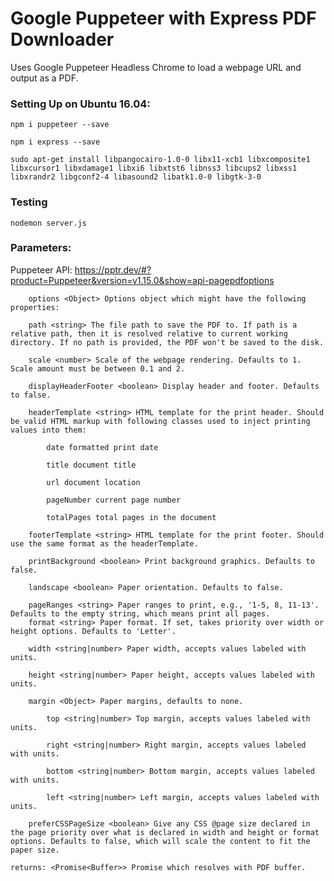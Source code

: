 # Google Puppeteer with Express PDF Downloader

Uses Google Puppeteer Headless Chrome to load a webpage URL and output as a PDF.

### Setting Up on Ubuntu 16.04:

`npm i puppeteer --save` 

`npm i express --save`

`sudo apt-get install libpangocairo-1.0-0 libx11-xcb1 libxcomposite1 libxcursor1 libxdamage1 libxi6 libxtst6 libnss3 libcups2 libxss1 libxrandr2 libgconf2-4 libasound2 libatk1.0-0 libgtk-3-0`

### Testing

`nodemon server.js`        

### Parameters: 

Puppeteer API: https://pptr.dev/#?product=Puppeteer&version=v1.15.0&show=api-pagepdfoptions

        options <Object> Options object which might have the following properties:
        
        path <string> The file path to save the PDF to. If path is a relative path, then it is resolved relative to current working directory. If no path is provided, the PDF won't be saved to the disk.
        
        scale <number> Scale of the webpage rendering. Defaults to 1. Scale amount must be between 0.1 and 2.
        
        displayHeaderFooter <boolean> Display header and footer. Defaults to false.
        
        headerTemplate <string> HTML template for the print header. Should be valid HTML markup with following classes used to inject printing values into them:
        
            date formatted print date
            
            title document title
            
            url document location
            
            pageNumber current page number
            
            totalPages total pages in the document
            
        footerTemplate <string> HTML template for the print footer. Should use the same format as the headerTemplate.
        
        printBackground <boolean> Print background graphics. Defaults to false.
        
        landscape <boolean> Paper orientation. Defaults to false.
        
        pageRanges <string> Paper ranges to print, e.g., '1-5, 8, 11-13'. Defaults to the empty string, which means print all pages.
        format <string> Paper format. If set, takes priority over width or height options. Defaults to 'Letter'.
        
        width <string|number> Paper width, accepts values labeled with units.
        
        height <string|number> Paper height, accepts values labeled with units.
        
        margin <Object> Paper margins, defaults to none.
        
            top <string|number> Top margin, accepts values labeled with units.
            
            right <string|number> Right margin, accepts values labeled with units.
            
            bottom <string|number> Bottom margin, accepts values labeled with units.
            
            left <string|number> Left margin, accepts values labeled with units.
            
        preferCSSPageSize <boolean> Give any CSS @page size declared in the page priority over what is declared in width and height or format options. Defaults to false, which will scale the content to fit the paper size.
        
    returns: <Promise<Buffer>> Promise which resolves with PDF buffer.
